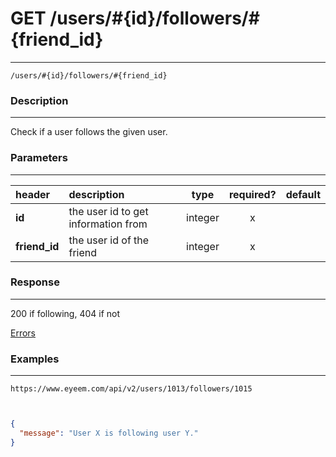 # GET /users/#{id}/followers/#{friend_id}   
***
`/users/#{id}/followers/#{friend_id}`

### Description
***
Check if a user follows the given user.

### Parameters
***

|header| description| type |required? |default|
|:---------|:--------------|:----------:|:------------:|:------------:|
|**id**|the user id to get information from|integer|x||
|**friend_id**|the user id of the friend|integer|x||


### Response
***

200 if following, 404 if not


[Errors](../../resources/errors.md#files)

### Examples
***

`https://www.eyeem.com/api/v2/users/1013/followers/1015`


```json


{
  "message": "User X is following user Y."
}

```


